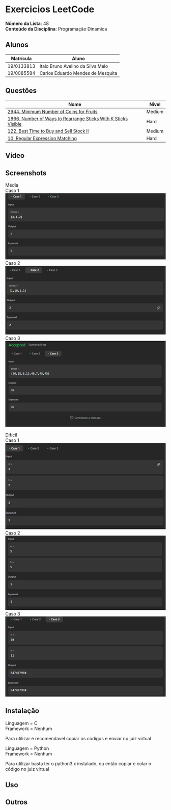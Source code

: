 
# Exercicios LeetCode

**Número da Lista**: 48</br>
**Conteúdo da Disciplina**: Programação Dinamica</br>

## Alunos

|Matrícula | Aluno |
| -- | -- |
| 19/0133813  |  Italo Bruno Avelino da Silva Melo |
| 19/0085584  |  Carlos Eduardo Mendes de Mesquita |

## Questões

| Nome  | Nível   |
| ---------------------- | ------- |
| [2944. Minimum Number of Coins for Fruits](https://leetcode.com/problems/minimum-number-of-coins-for-fruits/description/) | Medium |
| [1866. Number of Ways to Rearrange Sticks With K Sticks Visible](https://leetcode.com/problems/number-of-ways-to-rearrange-sticks-with-k-sticks-visible/description/)| Hard | 
| [122. Best Time to Buy and Sell Stock II](https://leetcode.com/problems/best-time-to-buy-and-sell-stock-ii/description/) | Medium |
| [10. Regular Expression Matching](https://leetcode.com/problems/regular-expression-matching/description/) | Hard |


## Vídeo




## Screenshots

Média</br>
Caso 1</br>
![minimo1](/assets/Min1.png) </br>
Caso 2</br>
![minimo2](/assets/Min2.png) </br>
Caso 3</br>
![minimo3](/assets/Min3.png) </br>

Difícil</br>
Caso 1</br>
![num1](/assets/num1.png) </br>
Caso 2</br>
![num2](/assets/num2.png) </br>
Caso 3</br>
![num3](/assets/num3.png) </br>

## Instalação

Linguagem = C </br>
Framework = Nenhum</br>

Para utilizar é recomendavel copiar os códigos e enviar no juiz virtual

Linguagem = Python </br>
Framework = Nenhum </br>

Para utilizar basta ter o python3.x instalado, ou então copiar e colar o código no juiz virtual</br>
## Uso

## Outros
